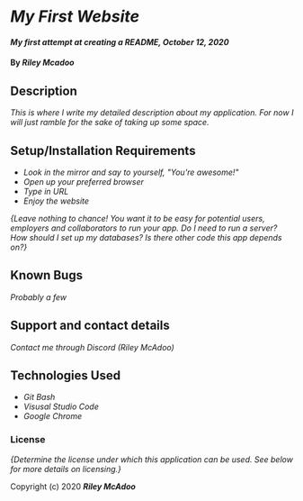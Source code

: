 # _My First Website_

#### _My first attempt at creating a README, October 12, 2020_

#### By _**Riley Mcadoo**_

## Description

_This is where I write my detailed description about my application. For now I will just ramble for the sake of taking up some space._

## Setup/Installation Requirements

* _Look in the mirror and say to yourself, "You're awesome!"_
* _Open up your preferred browser_
* _Type in URL_
* _Enjoy the website_

_{Leave nothing to chance! You want it to be easy for potential users, employers and collaborators to run your app. Do I need to run a server? How should I set up my databases? Is there other code this app depends on?}_

## Known Bugs

_Probably a few_

## Support and contact details

_Contact me through Discord (Riley McAdoo)_

## Technologies Used

* _Git Bash_
* _Visusal Studio Code_
* _Google Chrome_

### License

*{Determine the license under which this application can be used.  See below for more details on licensing.}*

Copyright (c) 2020 **_Riley McAdoo_**
